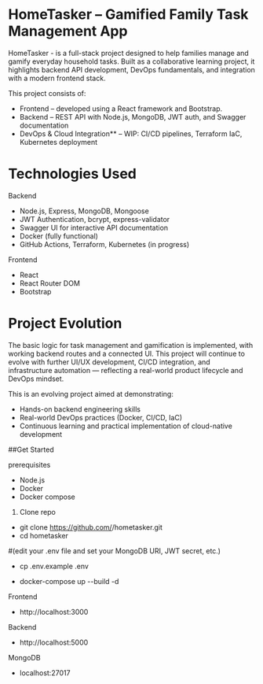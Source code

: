 # HomeTasker – Gamified Family Task Management App

HomeTasker - is a full-stack project designed to help families manage and gamify everyday household tasks. Built as a collaborative learning project, it highlights backend API development, DevOps fundamentals, and integration with a modern frontend stack.

This project consists of:

- Frontend – developed using a React framework and Bootstrap.
- Backend – REST API with Node.js, MongoDB, JWT auth, and Swagger documentation
- DevOps & Cloud Integration\*\* – WIP: CI/CD pipelines, Terraform IaC, Kubernetes deployment

# Technologies Used

Backend

- Node.js, Express, MongoDB, Mongoose
- JWT Authentication, bcrypt, express-validator
- Swagger UI for interactive API documentation
- Docker (fully functional)
- GitHub Actions, Terraform, Kubernetes (in progress)

Frontend

- React
- React Router DOM
- Bootstrap

# Project Evolution

The basic logic for task management and gamification is implemented, with working backend routes and a connected UI. This project will continue to evolve with further UI/UX development, CI/CD integration, and infrastructure automation — reflecting a real-world product lifecycle and DevOps mindset.

This is an evolving project aimed at demonstrating:

- Hands-on backend engineering skills
- Real-world DevOps practices (Docker, CI/CD, IaC)
- Continuous learning and practical implementation of cloud-native development

##Get Started

prerequisites

- Node.js
- Docker
- Docker compose

1. Clone repo

- git clone https://github.com/<your-org>/hometasker.git
- cd hometasker

#(edit your .env file and set your MongoDB URI, JWT secret, etc.)

- cp .env.example .env

- docker-compose up --build -d

Frontend

- http://localhost:3000

Backend

- http://localhost:5000

MongoDB

- localhost:27017
